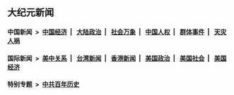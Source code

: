 ## 大纪元新闻

#### 中国新闻 &nbsp;>&nbsp; [中国经济](indexes/ncid283/README.md?08201245) &nbsp;| &nbsp; [大陆政治](indexes/ncid277/README.md?08201245) &nbsp;| &nbsp; [社会万象](indexes/ncid282/README.md?08201245) &nbsp;| &nbsp; [中国人权](indexes/ncid278/README.md?08201245) &nbsp;| &nbsp; [群体事件](indexes/ncid279/README.md?08201245) &nbsp;| &nbsp; [天灾人祸](indexes/ncid280/README.md?08201245)

#### 国际新闻 &nbsp;>&nbsp; [美中关系](indexes/nf1412576/README.md?08201245) &nbsp;| &nbsp; [台湾新闻](indexes/ncid1349361/README.md?08201245) &nbsp;| &nbsp; [香港新闻](indexes/ncid1349362/README.md?08201245) &nbsp;| &nbsp; [美国政治](indexes/ncid1078159/README.md?08201245) &nbsp;| &nbsp; [美国社会](indexes/ncid1078160/README.md?08201245) &nbsp;| &nbsp; [美国经济](indexes/ncid1078158/README.md?08201245)

#### 特别专题 &nbsp;>&nbsp; [中共百年历史](https://github.com/easy2view/epoch-special/blob/master/README.md?08201245)  
